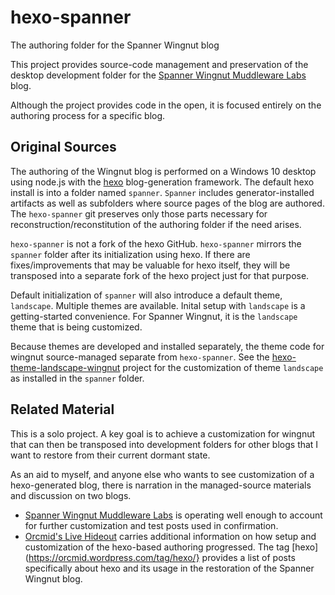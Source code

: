 # hexo-spanner
The authoring folder for the Spanner Wingnut blog

This project provides source-code management and preservation of the desktop development folder for the [Spanner Wingnut Muddleware Labs](http://orcmid.com/BlunderDome/wingnut) blog.

Although the project provides code in the open, it is focused entirely on the authoring process for a specific blog.  

## Original Sources ##

The authoring of the Wingnut blog is performed on a Windows 10 desktop using node.js with the [hexo](https://hexo.io/) blog-generation framework.  The default hexo install is into a folder named `spanner`.  `Spanner` includes generator-installed artifacts as well as subfolders where source pages of the blog are authored.  The `hexo-spanner` git preserves only those parts necessary for reconstruction/reconstitution of the authoring folder if the need arises.

`hexo-spanner` is not a fork of the hexo GitHub.  `hexo-spanner` mirrors the `spanner` folder after its initialization using hexo.  If there are fixes/improvements that may be valuable for hexo itself, they will be transposed into a separate fork of the hexo project just for that purpose.

Default initialization of `spanner` will also introduce a default theme, `landscape`.  Multiple themes are available.  Inital setup with `landscape` is a getting-started convenience.  For Spanner Wingnut, it is the `landscape` theme that is being customized.

Because themes are developed and installed separately, the theme code for wingnut source-managed separate from `hexo-spanner`.  See the [hexo-theme-landscape-wingnut](https://github.com/orcmid/hexo-theme-landscape-wingnut) project for the customization of theme `landscape` as installed in the `spanner` folder.

## Related Material ##

This is a solo project.  A key goal is to achieve a customization for wingnut that can then be transposed into development folders for other blogs that I want to restore from their current dormant state.  

As an aid to myself, and anyone else who wants to see customization of a hexo-generated blog, there is narration in the managed-source materials and discussion on two blogs.

 * [Spanner Wingnut Muddleware Labs](http://orcmid.com/BlunderDome/wingnut) is operating well enough to account for further customization and test posts used in confirmation.
 * [Orcmid's Live Hideout](https://orcmid.wordpress.com/) carries additional information on how setup and customization of the hexo-based authoring progressed.  The tag [hexo](https://orcmid.wordpress.com/tag/hexo/} provides a list of posts specifically about hexo and its usage in the restoration of the Spanner Wingnut blog.
